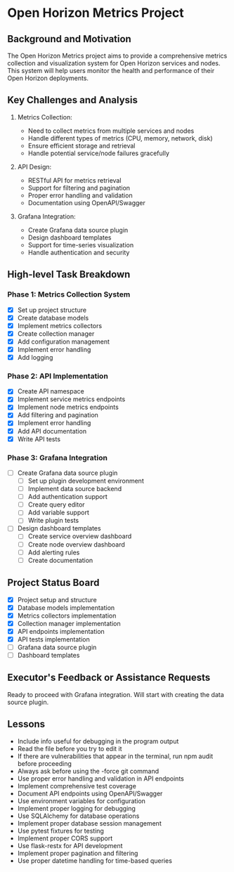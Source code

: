 # Open Horizon Metrics Project

## Background and Motivation
The Open Horizon Metrics project aims to provide a comprehensive metrics collection and visualization system for Open Horizon services and nodes. This system will help users monitor the health and performance of their Open Horizon deployments.

## Key Challenges and Analysis
1. Metrics Collection:
   - Need to collect metrics from multiple services and nodes
   - Handle different types of metrics (CPU, memory, network, disk)
   - Ensure efficient storage and retrieval
   - Handle potential service/node failures gracefully

2. API Design:
   - RESTful API for metrics retrieval
   - Support for filtering and pagination
   - Proper error handling and validation
   - Documentation using OpenAPI/Swagger

3. Grafana Integration:
   - Create Grafana data source plugin
   - Design dashboard templates
   - Support for time-series visualization
   - Handle authentication and security

## High-level Task Breakdown

### Phase 1: Metrics Collection System
- [x] Set up project structure
- [x] Create database models
- [x] Implement metrics collectors
- [x] Create collection manager
- [x] Add configuration management
- [x] Implement error handling
- [x] Add logging

### Phase 2: API Implementation
- [x] Create API namespace
- [x] Implement service metrics endpoints
- [x] Implement node metrics endpoints
- [x] Add filtering and pagination
- [x] Implement error handling
- [x] Add API documentation
- [x] Write API tests

### Phase 3: Grafana Integration
- [ ] Create Grafana data source plugin
  - [ ] Set up plugin development environment
  - [ ] Implement data source backend
  - [ ] Add authentication support
  - [ ] Create query editor
  - [ ] Add variable support
  - [ ] Write plugin tests
- [ ] Design dashboard templates
  - [ ] Create service overview dashboard
  - [ ] Create node overview dashboard
  - [ ] Add alerting rules
  - [ ] Create documentation

## Project Status Board
- [x] Project setup and structure
- [x] Database models implementation
- [x] Metrics collectors implementation
- [x] Collection manager implementation
- [x] API endpoints implementation
- [x] API tests implementation
- [ ] Grafana data source plugin
- [ ] Dashboard templates

## Executor's Feedback or Assistance Requests
Ready to proceed with Grafana integration. Will start with creating the data source plugin.

## Lessons
- Include info useful for debugging in the program output
- Read the file before you try to edit it
- If there are vulnerabilities that appear in the terminal, run npm audit before proceeding
- Always ask before using the -force git command
- Use proper error handling and validation in API endpoints
- Implement comprehensive test coverage
- Document API endpoints using OpenAPI/Swagger
- Use environment variables for configuration
- Implement proper logging for debugging
- Use SQLAlchemy for database operations
- Implement proper database session management
- Use pytest fixtures for testing
- Implement proper CORS support
- Use flask-restx for API development
- Implement proper pagination and filtering
- Use proper datetime handling for time-based queries 